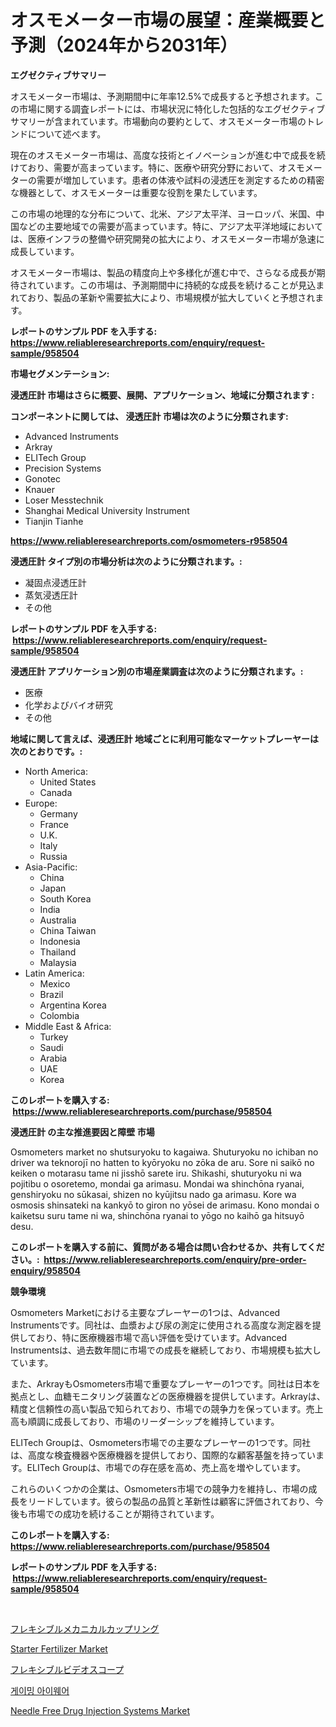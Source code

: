 <p><h1>オスモメーター市場の展望：産業概要と予測（2024年から2031年）</h1></p><p><strong>エグゼクティブサマリー</strong></p>
<p><p>オスモメーター市場は、予測期間中に年率12.5%で成長すると予想されます。この市場に関する調査レポートには、市場状況に特化した包括的なエグゼクティブサマリーが含まれています。市場動向の要約として、オスモメーター市場のトレンドについて述べます。</p><p>現在のオスモメーター市場は、高度な技術とイノベーションが進む中で成長を続けており、需要が高まっています。特に、医療や研究分野において、オスモメーターの需要が増加しています。患者の体液や試料の浸透圧を測定するための精密な機器として、オスモメーターは重要な役割を果たしています。</p><p>この市場の地理的な分布について、北米、アジア太平洋、ヨーロッパ、米国、中国などの主要地域での需要が高まっています。特に、アジア太平洋地域においては、医療インフラの整備や研究開発の拡大により、オスモメーター市場が急速に成長しています。</p><p>オスモメーター市場は、製品の精度向上や多様化が進む中で、さらなる成長が期待されています。この市場は、予測期間中に持続的な成長を続けることが見込まれており、製品の革新や需要拡大により、市場規模が拡大していくと予想されます。</p></p>
<p><strong>レポートのサンプル PDF を入手する: <a href="https://www.reliableresearchreports.com/enquiry/request-sample/958504">https://www.reliableresearchreports.com/enquiry/request-sample/958504</a></strong></p>
<p><strong>市場セグメンテーション:</strong></p>
<p><strong> 浸透圧計 市場はさらに概要、展開、アプリケーション、地域に分類されます :</strong></p>
<p><strong>コンポーネントに関しては、 浸透圧計 市場は次のように分類されます: &nbsp;</strong></p>
<p><ul><li>Advanced Instruments</li><li>Arkray</li><li>ELITech Group</li><li>Precision Systems</li><li>Gonotec</li><li>Knauer</li><li>Loser Messtechnik</li><li>Shanghai Medical University Instrument</li><li>Tianjin Tianhe</li></ul></p>
<p><strong><a href="https://www.reliableresearchreports.com/osmometers-r958504">https://www.reliableresearchreports.com/osmometers-r958504</a></strong></p>
<p><strong> 浸透圧計 タイプ別の市場分析は次のように分類されます。:</strong></p>
<p><ul><li>凝固点浸透圧計</li><li>蒸気浸透圧計</li><li>その他</li></ul></p>
<p><strong>レポートのサンプル PDF を入手する: &nbsp;<a href="https://www.reliableresearchreports.com/enquiry/request-sample/958504">https://www.reliableresearchreports.com/enquiry/request-sample/958504</a></strong></p>
<p><strong> 浸透圧計 アプリケーション別の市場産業調査は次のように分類されます。:</strong></p>
<p><ul><li>医療</li><li>化学およびバイオ研究</li><li>その他</li></ul></p>
<p><strong>地域に関して言えば、浸透圧計 地域ごとに利用可能なマーケットプレーヤーは次のとおりです。:</strong></p>
<p><ul>
    <li>
        North America:
        <ul>
            <li>United States</li>
            <li>Canada</li>
        </ul>
    </li>
    <li>
        Europe:
        <ul>
            <li>Germany</li>
            <li>France</li>
            <li>U.K.</li>
            <li>Italy</li>
            <li>Russia</li>
        </ul>
    </li>
    <li>
        Asia-Pacific:
        <ul>
            <li>China</li>
            <li>Japan</li>
            <li>South Korea</li>
            <li>India</li>
            <li>Australia</li>
            <li>China Taiwan</li>
            <li>Indonesia</li>
            <li>Thailand</li>
            <li>Malaysia</li>
        </ul>
    </li>
    <li>
        Latin America:
        <ul>
            <li>Mexico</li>
            <li>Brazil</li>
            <li>Argentina Korea</li>
            <li>Colombia</li>
        </ul>
    </li>
    <li>
        Middle East & Africa:
        <ul>
            <li>Turkey</li>
            <li>Saudi</li>
            <li>Arabia</li>
            <li>UAE</li>
            <li>Korea</li>
        </ul>
    </li>
    </ul></p>
<p><strong>このレポートを購入する: &nbsp;<a href="https://www.reliableresearchreports.com/purchase/958504">https://www.reliableresearchreports.com/purchase/958504</a></strong></p>
<p><strong>浸透圧計 の主な推進要因と障壁 市場</strong></p>
<p><p>Osmometers market no shutsuryoku to kagaiwa. Shuturyoku no ichiban no driver wa teknorojī no hatten to kyōryoku no zōka de aru. Sore ni saikō no keiken o motarasu tame ni jisshō sarete iru. Shikashi, shuturyoku ni wa pojitibu o osoretemo, mondai ga arimasu. Mondai wa shinchōna ryanai, genshiryoku no sūkasai, shizen no kyūjitsu nado ga arimasu. Kore wa osmosis shinsateki na kankyō to giron no yōsei de arimasu. Kono mondai o kaiketsu suru tame ni wa, shinchōna ryanai to yōgo no kaihō ga hitsuyō desu.</p></p>
<p><strong>このレポートを購入する前に、質問がある場合は問い合わせるか、共有してください。:&nbsp; <a href="https://www.reliableresearchreports.com/enquiry/pre-order-enquiry/958504">https://www.reliableresearchreports.com/enquiry/pre-order-enquiry/958504</a></strong></p>
<p><strong>競争環境</strong></p>
<p><p>Osmometers Marketにおける主要なプレーヤーの1つは、Advanced Instrumentsです。同社は、血漿および尿の測定に使用される高度な測定器を提供しており、特に医療機器市場で高い評価を受けています。Advanced Instrumentsは、過去数年間に市場での成長を継続しており、市場規模も拡大しています。</p><p>また、ArkrayもOsmometers市場で重要なプレーヤーの1つです。同社は日本を拠点とし、血糖モニタリング装置などの医療機器を提供しています。Arkrayは、精度と信頼性の高い製品で知られており、市場での競争力を保っています。売上高も順調に成長しており、市場のリーダーシップを維持しています。</p><p>ELITech Groupは、Osmometers市場での主要なプレーヤーの1つです。同社は、高度な検査機器や医療機器を提供しており、国際的な顧客基盤を持っています。ELITech Groupは、市場での存在感を高め、売上高を増やしています。</p><p>これらのいくつかの企業は、Osmometers市場での競争力を維持し、市場の成長をリードしています。彼らの製品の品質と革新性は顧客に評価されており、今後も市場での成功を続けることが期待されています。</p></p>
<p><strong>このレポートを購入する: &nbsp; <a href="https://www.reliableresearchreports.com/purchase/958504">https://www.reliableresearchreports.com/purchase/958504</a></strong></p>
<p><strong>レポートのサンプル PDF を入手する: &nbsp;<a href="https://www.reliableresearchreports.com/enquiry/request-sample/958504">https://www.reliableresearchreports.com/enquiry/request-sample/958504</a></strong><strong></strong></p>
<p>&nbsp;</p>
<p><p><a href="https://github.com/mreklxf44233/Market-Research-Report-List-1/blob/main/266758433063.md">フレキシブルメカニカルカップリング</a></p><p><a href="https://issuu.com/reportprime-2/docs/starter-fertilizer-market-size-2030.pptx">Starter Fertilizer Market</a></p><p><a href="https://github.com/cbigkbh02719/Market-Research-Report-List-1/blob/main/500203533064.md">フレキシブルビデオスコープ</a></p><p><a href="https://medium.com/@gustavorn8776/%EA%B2%8C%EC%9D%B4%EB%B0%8D-%EC%95%88%EA%B2%BD-%EC%8B%9C%EC%9E%A5-%ED%86%B5%EC%B0%B0-%EC%8B%9C%EC%9E%A5-%EB%8F%99%ED%96%A5-%EC%84%B1%EC%9E%A5-2024%EB%85%84%EB%B6%80%ED%84%B0-2031%EB%85%84%EA%B9%8C%EC%A7%80-%EC%98%88%EC%B8%A1%EB%90%9C-%EB%8D%B0%EC%9D%B4%ED%84%B0-6b231df54e02">게이밍 아이웨어</a></p><p><a href="https://skillful-vermicelli-b89.notion.site/Needle-Free-Drug-Injection-Systems-Market-Trends-Forecast-and-Competitive-Analysis-to-2031-4ebac8af6f5149d993c94bdfce447729">Needle Free Drug Injection Systems Market</a></p></p>